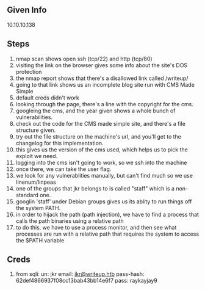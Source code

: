 ## Given Info

10.10.10.138

## Steps

1. nmap scan shows open ssh (tcp/22) and http (tcp/80)
2. visiting the link on the browser gives some info about the site's DOS protection
3. the nmap report shows that there's a disallowed link called /writeup/
4. going to that link shows us an incomplete blog site run with CMS Made Simple
5. default creds didn't work
6. looking through the page, there's a line with the copyright for the cms.
7. googleing the cms, and the year given shows a whole bunch of vulnerabilities.
8. check out the code for the CMS made simple site, and there's a file structure given.
9. try out the file structure on the machine's url, and you'll get to the changelog for this implementation.
10. this gives us the version of the cms used, which helps us to pick the exploit we need.
11. logging into the cms isn't going to work, so we ssh into the machine
12. once there, we can take the user flag.
13. we look for any vulnerablities manually, but can't find much so we use linenum/linpeas
14. one of the groups that jkr belongs to is called "staff" which is a non-standard one.
15. googlin 'staff' under Debian groups gives us its ablity to run things off the system PATH.
16. in order to hijack the path (path injection), we have to find a process that calls the path binaries using a relative path
17. to do this, we have to use a process monitor, and then see what processes are run with a relative path that requires the system to access the $PATH variable

## Creds

1. from sqli: un: jkr email: jkr@writeup.htb pass-hash: 62def4866937f08cc13bab43bb14e6f7 pass: raykayjay9